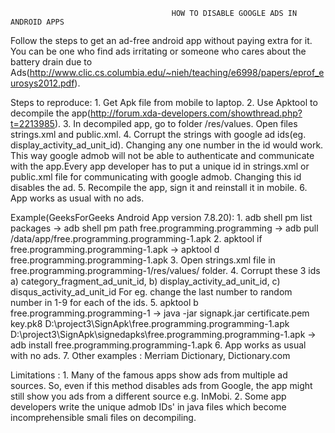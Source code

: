                                         HOW TO DISABLE GOOGLE ADS IN ANDROID APPS
                                        
Follow the steps to get an ad-free android app without paying extra for it. You can be one who find ads irritating or someone who cares about the battery drain due to Ads(http://www.clic.cs.columbia.edu/~nieh/teaching/e6998/papers/eprof_eurosys2012.pdf).

Steps to reproduce: 1. Get Apk file from mobile to laptop. 2. Use Apktool to decompile the app(http://forum.xda-developers.com/showthread.php?t=2213985). 3. In decompiled app, go to folder /res/values. Open files strings.xml and public.xml. 4. Corrupt the strings with google ad ids(eg. display_activity_ad_unit_id). Changing any one number in the id would work. This way google admob will not be able to authenticate and communicate with the app.Every app developer has to put a unique id in strings.xml or public.xml file for communicating with google admob. Changing this id disables the ad. 5. Recompile the app, sign it and reinstall it in mobile. 6. App works as usual with no ads.

Example(GeeksForGeeks Android App version 7.8.20): 1. adb shell pm list packages -> adb shell pm path free.programming.programming -> adb pull /data/app/free.programming.programming-1.apk 2. apktool if free.programming.programming-1.apk -> apktool d free.programming.programming-1.apk 3. Open strings.xml file in free.programming.programming-1/res/values/ folder. 4. Corrupt these 3 ids a) category_fragment_ad_unit_id, b) display_activity_ad_unit_id, c) disqus_activity_ad_unit_id For eg. change the last number to random number in 1-9 for each of the ids. 5. apktool b free.programming.programming-1 -> java -jar signapk.jar certificate.pem key.pk8 D:\project3\SignApk\free.programming.programming-1.apk D:\project3\SignApk\signedapks\free.programming.programming-1.apk -> adb install free.programming.programming-1.apk 6. App works as usual with no ads. 7. Other examples : Merriam Dictionary, Dictionary.com

Limitations : 1. Many of the famous apps show ads from multiple ad sources. So, even if this method disables ads from Google, the app might still show you ads from a different source e.g. InMobi. 2. Some app developers write the unique admob IDs' in java files which become incomprehensible smali files on decompiling.
